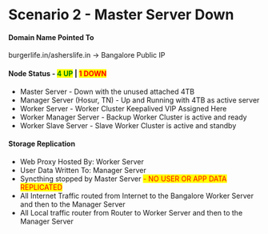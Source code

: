 # Scenario 2 - Master Server Down

#### Domain Name Pointed To

burgerlife.in/asherslife.in -> Bangalore Public IP

#### Node Status - <mark style="color:green;">4 UP</mark> | <mark style="color:red;">1 DOWN</mark>

* Master Server - Down with the unused attached 4TB&#x20;
* Manager Server (Hosur, TN) - Up and Running with 4TB as active server&#x20;
* Worker Server - Worker Cluster Keepalived VIP Assigned Here
* Worker Manager Server - Backup Worker Cluster is active and ready
* Worker Slave Server - Slave Worker Cluster is active and standby

#### Storage Replication

* Web Proxy Hosted By: Worker Server
* User Data Written To: Manager Server
* Syncthing stopped by Master Server <mark style="color:red;">- NO USER OR APP DATA REPLICATED</mark>
* All Internet Traffic routed from Internet to the Bangalore Worker Server and then to the Manager Server
* All Local traffic router from Router to Worker Server and then to the Manager Server
